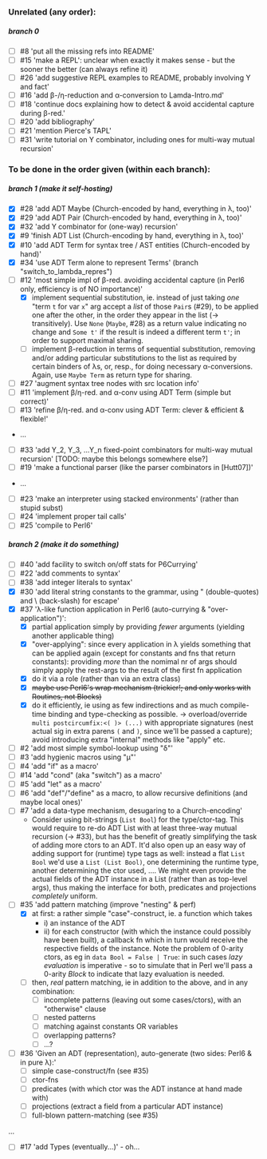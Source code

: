 ### Unrelated (any order):
##### branch 0
- [ ] #8 'put all the missing refs into README'
- [ ] #15 'make a REPL': unclear when exactly it makes sense - but the sooner the better (can always refine it)
- [ ] #26 'add suggestive REPL examples to README, probably involving Y and fact'
- [ ] #16 'add β-/η-reduction and α-conversion to Lamda-Intro.md'
- [ ] #18 'continue docs explaining how to detect & avoid accidental capture during β-red.'
- [ ] #20 'add bibliography'
- [ ] #21 'mention Pierce's TAPL'
- [ ] #31 'write tutorial on Y combinator, including ones for multi-way mutual recursion'

### To be done in the order given (within each branch):
##### branch 1 (make it self-hosting)
- [x] #28 'add ADT Maybe (Church-encoded by hand, everything in λ, too)'
- [x] #29 'add ADT Pair (Church-encoded by hand, everything in λ, too)'
- [x] #32 'add Y combinator for (one-way) recursion'
- [x] #9 'finish ADT List (Church-encoding by hand, everything in λ, too)'
- [x] #10 'add ADT Term for syntax tree / AST entities (Church-encoded by hand)'
- [x] #34 'use ADT Term alone to represent Terms' (branch "switch_to_lambda_repres")
- [ ] #12 'most simple impl of β-red. avoiding accidental capture (in Perl6 only, efficiency is of NO importance)'
    - [x] implement sequential substitution, ie. instead of just taking *one* "term `t` for var `x`" arg accept a *list* of those `Pair`s (#29), to be applied one after the other, in the order they appear in the list (-> transitively). Use `None` (`Maybe`, #28) as a return value indicating no change and `Some t'` if the result is indeed a different term `t'`; in order to support maximal sharing.
    - [ ] implement β-reduction in terms of sequential substitution, removing and/or adding particular substitutions to the list as required by certain binders of λs, or, resp., for doing necessary α-conversions. Again, use `Maybe Term` as return type for sharing.
- [ ] #27 'augment syntax tree nodes with src location info'
- [ ] #11 'implement β/η-red. and α-conv using ADT Term (simple but correct)'
- [ ] #13 'refine β/η-red. and α-conv using ADT Term: clever & efficient & flexible!'
- ...
- [ ] #33 'add Y_2, Y_3, ...Y_n fixed-point combinators for multi-way mutual recursion' [TODO: maybe this belongs somewhere else?]
- [ ] #19 'make a functional parser (like the parser combinators in [Hutt07])'
- ...
- [ ] #23 'make an interpreter using stacked environments' (rather than stupid subst)
- [ ] #24 'implement proper tail calls'
- [ ] #25 'compile to Perl6'

##### branch 2 (make it do *something*)
- [ ] #40 'add facility to switch on/off stats for P6Currying'
- [ ] #22 'add comments to syntax'
- [ ] #38 'add integer literals to syntax'
- [x] #30 'add literal string constants to the grammar, using " (double-quotes) and \ (back-slash) for escape'
- [x] #37 'λ-like function application in Perl6 (auto-currying & "over-application")':
  - [x] partial application simply by providing *fewer* arguments (yielding another applicable thing)
  - [x] "over-applying": since every application in λ yields something that can be applied again (except for constants and fns that return constants): providing *more* than the nomimal nr of args should simply apply the rest-args to the result of the first fn application
  - [x] do it via a role (rather than via an extra class)
  - [x] ~~maybe use Perl6's wrap mechanism (trickier!; and only works with Routines, not Blocks)~~
  - [x] do it efficiently, ie using as few indirections and as much compile-time binding and type-checking  as possible. -> overload/override `multi postcircumfix:<( )> (...)` with appropriate signatures (nest actual sig in extra parens `(` and `)`, since we'll be passed a capture); avoid introducing extra "internal" methods like "apply" etc.
- [ ] #2 'add most simple symbol-lookup using "δ"'
- [ ] #3 'add hygienic macros using "µ"'
- [ ] #4 'add "if" as a macro'
- [ ] #14 'add "cond" (aka "switch") as a macro'
- [ ] #5 'add "let" as a macro'
- [ ] #6 'add "def"/"define" as a macro, to allow recursive definitions (and maybe local ones)'
- [ ] #7 'add a data-type mechanism, desugaring to a Church-encoding'
    - Consider using bit-strings (`List Bool`) for the type/ctor-tag. This would require to re-do ADT List with at least three-way mutual recursion (-> #33), but has the benefit of greatly simplifying the task of adding more ctors to an ADT. 
It'd also open up an easy way of adding support for (runtime) type tags as well: instead a flat `List Bool` we'd use a `List (List Bool)`, one determining the runtime type, another determining the ctor used, ....
We might even provide the actual fields of the ADT instance in a List (rather than as top-level args), thus making the interface for both, predicates and projections *completely* uniform.
- [ ] #35 'add pattern matching (improve "nesting" & perf)
  - [x] at first: a rather simple "case"-construct, ie. a function which takes
       - i) an instance of the ADT
       - ii) for each constructor (with which the instance could possibly have been built), a callback fn which in turn would receive the respective fields of the instance. Note the problem of 0-arity ctors, as eg in `data Bool = False | True`: in such cases *lazy evaluation* is imperative - so to simulate that in Perl we'll pass a 0-arity *Block* to indicate that lazy evaluation is needed.
  - [ ] then, *real* pattern matching, ie in addition to the above, and in any combination:
       - [ ] incomplete patterns (leaving out some cases/ctors), with an "otherwise" clause
       - [ ] nested patterns
       - [ ] matching against constants OR variables
       - [ ] overlapping patterns?
       - [ ] ...?
- [ ] #36 'Given an ADT (representation), auto-generate (two sides: Perl6 & in pure λ):'
  - [ ] simple case-construct/fn (see #35)
  - [ ] ctor-fns
  - [ ] predicates (with which ctor was the ADT instance at hand made with)
  - [ ] projections (extract a field from a particular ADT instance)
  - [ ] full-blown pattern-matching (see #35)

...
- [ ] #17 'add Types (eventually...)' - oh...
